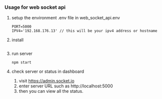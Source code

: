 ### Usage for web socket api
1. setup the environment .env file in web_socket_api\.env

    ```
    PORT=5000
    IPV4='192.168.176.13' // this will be your ipv4 address or hostname
    ```

2. install 
    ```npm install
    ```

3. run server
   ```
   npm start
   ```

4. check server or status in dashboard
   1. visit https://admin.socket.io
   2. enter server URL such as http://localhost:5000 
   3. then you can view all the status.